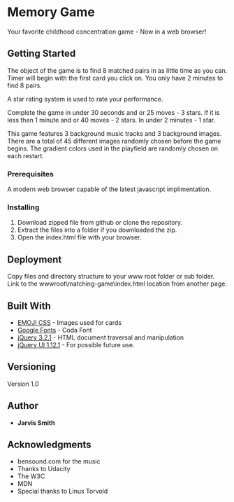 # Memory Game

Your favorite childhood concentration game - Now in a web browser!

## Getting Started

The object of the game is to find 8 matched pairs in as little time as you can.
Timer will begin with the first card you click on.  You only have 2 minutes to find 8 pairs.  

A star rating system is used to rate your performance.

Complete the game in under 30 seconds and or 25 moves - 3 stars.
If it is less then 1 minute and or 40 moves - 2 stars.
In under 2 minutes - 1 star.

This game features 3 background music tracks and 3 background images.
There are a total of 45 different images randomly chosen before the game begins.
The gradient colors used in the playfield are randomly chosen on each restart.

### Prerequisites

A modern web browser capable of the latest javascript implimentation.

### Installing

 1. Download zipped file from github or clone the repository.
 2. Extract the files into a folder if you downloaded the zip.
 3. Open the index.html file with your browser.

## Deployment

Copy files and directory structure to your www root folder or sub folder.
Link to the wwwroot\matching-game\index.html location from another page.

## Built With

* [EMOJI CSS](https://afeld.github.io/emoji-css/) - Images used for cards
* [Google Fonts](https://fonts.google.com/) - Coda Font
* [jQuery 3.2.1](http://jquery.com/) - HTML document traversal and manipulation
* [jQuery UI 1.12.1](http://jquery.com/) - For possible future use.

## Versioning

Version 1.0

## Author

* **Jarvis Smith**

## Acknowledgments

* bensound.com for the music
* Thanks to Udacity
* The W3C
* MDN
* Special thanks to Linus Torvold
